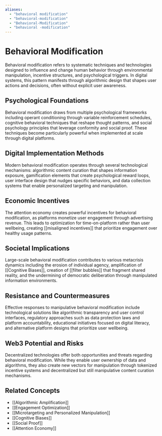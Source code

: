 ```yaml
---
aliases:
  - "behavioral modification"
  - "behavioral-modification"
  - "Behavioral-Modification"
  - "behavioral -modification"
---
```


# Behavioral Modification

Behavioral modification refers to systematic techniques and technologies designed to influence and change human behavior through environmental manipulation, incentive structures, and psychological triggers. In digital systems, this pattern manifests through algorithmic design that shapes user actions and decisions, often without explicit user awareness.

## Psychological Foundations

Behavioral modification draws from multiple psychological frameworks including operant conditioning through variable reinforcement schedules, cognitive behavioral techniques that reshape thought patterns, and social psychology principles that leverage conformity and social proof. These techniques become particularly powerful when implemented at scale through digital platforms.

## Digital Implementation Methods

Modern behavioral modification operates through several technological mechanisms: algorithmic content curation that shapes information exposure, gamification elements that create psychological reward loops, user interface design that nudges specific behaviors, and data collection systems that enable personalized targeting and manipulation.

## Economic Incentives

The attention economy creates powerful incentives for behavioral modification, as platforms monetize user engagement through advertising revenue. This leads to optimization for time-on-platform rather than user wellbeing, creating [[misaligned incentives]] that prioritize engagement over healthy usage patterns.

## Societal Implications

Large-scale behavioral modification contributes to various metacrisis dynamics including the erosion of individual agency, amplification of [[Cognitive Biases]], creation of [[filter bubbles]] that fragment shared reality, and the undermining of democratic deliberation through manipulated information environments.

## Resistance and Countermeasures

Effective responses to manipulative behavioral modification include technological solutions like algorithmic transparency and user control interfaces, regulatory approaches such as data protection laws and platform accountability, educational initiatives focused on digital literacy, and alternative platform designs that prioritize user wellbeing.

## Web3 Potential and Risks

Decentralized technologies offer both opportunities and threats regarding behavioral modification. While they enable user ownership of data and algorithms, they also create new vectors for manipulation through tokenized incentive systems and decentralized but still manipulative content curation mechanisms.

## Related Concepts

- [[Algorithmic Amplification]]
- [[Engagement Optimization]]
- [[Microtargeting and Personalized Manipulation]]
- [[Cognitive Biases]]
- [[Social Proof]]
- [[Attention Economy]]